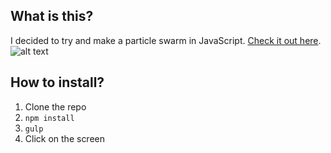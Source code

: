 ## What is this?
I decided to try and make a particle swarm in JavaScript. [Check it out here](http://fetherston.github.io/prey/).
![alt text](http://i.imgur.com/KH1nnPP.png "JavaScript swarm")


## How to install?
1. Clone the repo
1. ```npm install```
1. ```gulp```
1. Click on the screen
